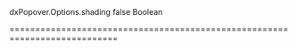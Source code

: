 <!--id-->dxPopover.Options.shading<!--/id-->
<!--merge--><!--/merge-->
<!--default-->false<!--/default-->
<!--type-->Boolean<!--/type-->
===========================================================================
